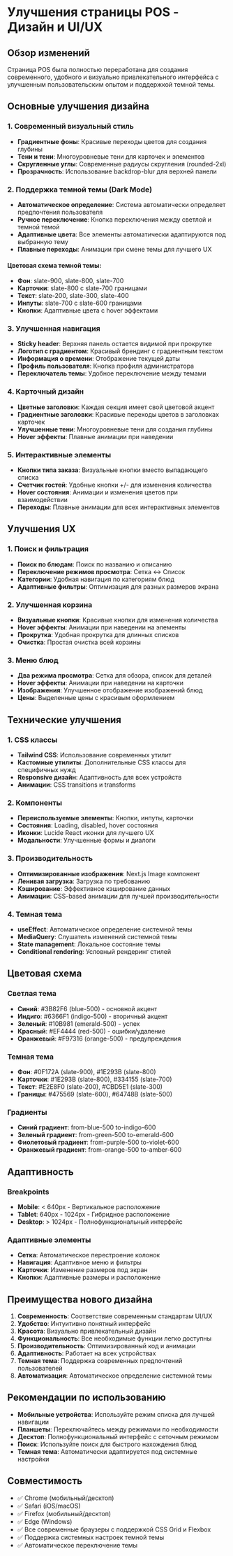 # Улучшения страницы POS - Дизайн и UI/UX

## Обзор изменений

Страница POS была полностью переработана для создания современного, удобного и визуально привлекательного интерфейса с улучшенным пользовательским опытом и поддержкой темной темы.

## Основные улучшения дизайна

### 1. Современный визуальный стиль
- **Градиентные фоны**: Красивые переходы цветов для создания глубины
- **Тени и тени**: Многоуровневые тени для карточек и элементов
- **Скругленные углы**: Современные радиусы скругления (rounded-2xl)
- **Прозрачность**: Использование backdrop-blur для верхней панели

### 2. Поддержка темной темы (Dark Mode)
- **Автоматическое определение**: Система автоматически определяет предпочтения пользователя
- **Ручное переключение**: Кнопка переключения между светлой и темной темой
- **Адаптивные цвета**: Все элементы автоматически адаптируются под выбранную тему
- **Плавные переходы**: Анимации при смене темы для лучшего UX

#### Цветовая схема темной темы:
- **Фон**: slate-900, slate-800, slate-700
- **Карточки**: slate-800 с slate-700 границами
- **Текст**: slate-200, slate-300, slate-400
- **Инпуты**: slate-700 с slate-600 границами
- **Кнопки**: Адаптивные цвета с hover эффектами

### 3. Улучшенная навигация
- **Sticky header**: Верхняя панель остается видимой при прокрутке
- **Логотип с градиентом**: Красивый брендинг с градиентным текстом
- **Информация о времени**: Отображение текущей даты
- **Профиль пользователя**: Кнопка профиля администратора
- **Переключатель темы**: Удобное переключение между темами

### 4. Карточный дизайн
- **Цветные заголовки**: Каждая секция имеет свой цветовой акцент
- **Градиентные заголовки**: Красивые переходы цветов в заголовках карточек
- **Улучшенные тени**: Многоуровневые тени для создания глубины
- **Hover эффекты**: Плавные анимации при наведении

### 5. Интерактивные элементы
- **Кнопки типа заказа**: Визуальные кнопки вместо выпадающего списка
- **Счетчик гостей**: Удобные кнопки +/- для изменения количества
- **Hover состояния**: Анимации и изменения цветов при взаимодействии
- **Переходы**: Плавные анимации для всех интерактивных элементов

## Улучшения UX

### 1. Поиск и фильтрация
- **Поиск по блюдам**: Поиск по названию и описанию
- **Переключение режимов просмотра**: Сетка ↔ Список
- **Категории**: Удобная навигация по категориям блюд
- **Адаптивные фильтры**: Оптимизация для разных размеров экрана

### 2. Улучшенная корзина
- **Визуальные кнопки**: Красивые кнопки для изменения количества
- **Hover эффекты**: Анимации при наведении на элементы
- **Прокрутка**: Удобная прокрутка для длинных списков
- **Очистка**: Простая очистка всей корзины

### 3. Меню блюд
- **Два режима просмотра**: Сетка для обзора, список для деталей
- **Hover эффекты**: Анимации при наведении на карточки
- **Изображения**: Улучшенное отображение изображений блюд
- **Цены**: Выделенные цены с красивым оформлением

## Технические улучшения

### 1. CSS классы
- **Tailwind CSS**: Использование современных утилит
- **Кастомные утилиты**: Дополнительные CSS классы для специфичных нужд
- **Responsive дизайн**: Адаптивность для всех устройств
- **Анимации**: CSS transitions и transforms

### 2. Компоненты
- **Переиспользуемые элементы**: Кнопки, инпуты, карточки
- **Состояния**: Loading, disabled, hover состояния
- **Иконки**: Lucide React иконки для лучшего UX
- **Модальности**: Улучшенные формы и диалоги

### 3. Производительность
- **Оптимизированные изображения**: Next.js Image компонент
- **Ленивая загрузка**: Загрузка по требованию
- **Кэширование**: Эффективное кэширование данных
- **Анимации**: CSS-based анимации для лучшей производительности

### 4. Темная тема
- **useEffect**: Автоматическое определение системной темы
- **MediaQuery**: Слушатель изменений системной темы
- **State management**: Локальное состояние темы
- **Conditional rendering**: Условный рендеринг стилей

## Цветовая схема

### Светлая тема
- **Синий**: #3B82F6 (blue-500) - основной акцент
- **Индиго**: #6366F1 (indigo-500) - вторичный акцент
- **Зеленый**: #10B981 (emerald-500) - успех
- **Красный**: #EF4444 (red-500) - ошибки/удаление
- **Оранжевый**: #F97316 (orange-500) - предупреждения

### Темная тема
- **Фон**: #0F172A (slate-900), #1E293B (slate-800)
- **Карточки**: #1E293B (slate-800), #334155 (slate-700)
- **Текст**: #E2E8F0 (slate-200), #CBD5E1 (slate-300)
- **Границы**: #475569 (slate-600), #64748B (slate-500)

### Градиенты
- **Синий градиент**: from-blue-500 to-indigo-600
- **Зеленый градиент**: from-green-500 to-emerald-600
- **Фиолетовый градиент**: from-purple-500 to-violet-600
- **Оранжевый градиент**: from-orange-500 to-amber-600

## Адаптивность

### Breakpoints
- **Mobile**: < 640px - Вертикальное расположение
- **Tablet**: 640px - 1024px - Гибридное расположение
- **Desktop**: > 1024px - Полнофункциональный интерфейс

### Адаптивные элементы
- **Сетка**: Автоматическое перестроение колонок
- **Навигация**: Адаптивное меню и фильтры
- **Карточки**: Изменение размеров под экран
- **Кнопки**: Адаптивные размеры и расположение

## Преимущества нового дизайна

1. **Современность**: Соответствие современным стандартам UI/UX
2. **Удобство**: Интуитивно понятный интерфейс
3. **Красота**: Визуально привлекательный дизайн
4. **Функциональность**: Все необходимые функции легко доступны
5. **Производительность**: Оптимизированный код и анимации
6. **Адаптивность**: Работает на всех устройствах
7. **Темная тема**: Поддержка современных предпочтений пользователей
8. **Автоматизация**: Автоматическое определение системной темы

## Рекомендации по использованию

- **Мобильные устройства**: Используйте режим списка для лучшей навигации
- **Планшеты**: Переключайтесь между режимами по необходимости
- **Десктоп**: Полнофункциональный интерфейс с сеточным режимом
- **Поиск**: Используйте поиск для быстрого нахождения блюд
- **Темная тема**: Автоматически адаптируется под системные настройки

## Совместимость

- ✅ Chrome (мобильный/десктоп)
- ✅ Safari (iOS/macOS)
- ✅ Firefox (мобильный/десктоп)
- ✅ Edge (Windows)
- ✅ Все современные браузеры с поддержкой CSS Grid и Flexbox
- ✅ Поддержка системных настроек темной темы
- ✅ Автоматическое переключение темы
